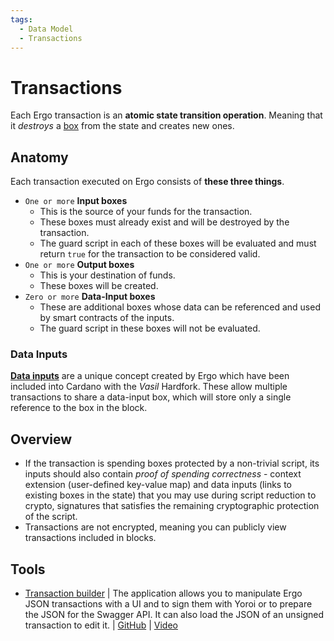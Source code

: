 ```yaml
---
tags:
  - Data Model
  - Transactions
---
```

# Transactions



Each Ergo transaction is an **atomic state transition operation**. Meaning that it *destroys* a [box](box.md) from the state and creates new ones. 


## Anatomy

Each transaction executed on Ergo consists of **these three things**. 

- `One or more` **Input boxes** 
    -  This is the source of your funds for the transaction. 
    -  These boxes must already exist and will be destroyed by the transaction.  
    -  The guard script in each of these boxes will be evaluated and must return `true` for the transaction to be considered valid.
- `One or more` **Output boxes**  
    -  This is your destination of funds. 
    -  These boxes will be created.
-  `Zero or more` **Data-Input boxes**  
    -  These are additional boxes whose data can be referenced and used by smart contracts of the inputs. 
    -  The guard script in these boxes will not be evaluated.

### Data Inputs

[**Data inputs**](read-only-inputs.md) are a unique concept created by Ergo which have been included into Cardano with the *Vasil* Hardfork. These allow multiple transactions to share a data-input box, which will store only a single reference to the box in the block. 


## Overview

- If the transaction is spending boxes protected by a non-trivial script, its inputs should also contain *proof of spending correctness* - context extension (user-defined key-value map) and data inputs (links to existing boxes in the state) that you may use during script reduction to crypto, signatures that satisfies the remaining cryptographic protection of the script. 
- Transactions are not encrypted, meaning you can publicly view transactions included in blocks.





## Tools

- [Transaction builder](https://transaction-builder.ergo.ga/) |  The application allows you to manipulate Ergo JSON transactions with a UI and to sign them with Yoroi or to prepare the JSON for the Swagger API. It can also load the JSON of an unsigned transaction to edit it.  | [GitHub](https://github.com/ThierryM1212/transaction-builder/)  | [Video](https://youtu.be/0VhfY7osT2k)